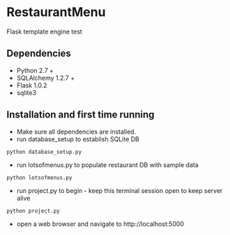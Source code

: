 # RestaurantMenu
Flask template engine test

## Dependencies
- Python 2.7 +
- SQLAlchemy 1.2.7 +
- Flask 1.0.2
- sqlite3

## Installation and first time running
- Make sure all dependencies are installed.
- run database_setup to establish SQLite DB
```
python database_setup.py
```
- run lotsofmenus.py to populate restaurant DB with sample data
```
python lotsofmenus.py
```
- run project.py to begin - keep this terminal session open to keep server alive
```
python project.py
```
- open a web browser and navigate to http://localhost:5000
